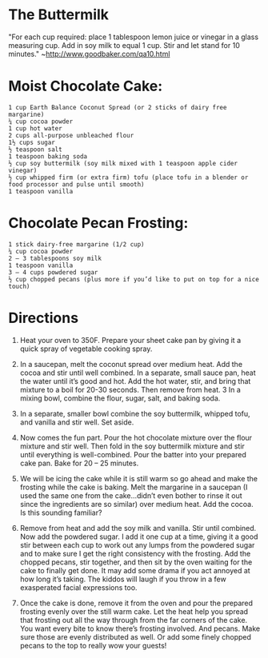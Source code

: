 # The Buttermilk

"For each cup required: place 1 tablespoon lemon juice or vinegar in a glass measuring cup. Add in soy milk to equal 1 cup. Stir and let stand for 10 minutes." ~http://www.goodbaker.com/qa10.html

# Moist Chocolate Cake:
    1 cup Earth Balance Coconut Spread (or 2 sticks of dairy free margarine)
    ¼ cup cocoa powder
    1 cup hot water
    2 cups all-purpose unbleached flour
    1½ cups sugar
    ½ teaspoon salt
    1 teaspoon baking soda
    ½ cup soy buttermilk (soy milk mixed with 1 teaspoon apple cider vinegar)
    ½ cup whipped firm (or extra firm) tofu (place tofu in a blender or food processor and pulse until smooth)
    1 teaspoon vanilla

# Chocolate Pecan Frosting:
    1 stick dairy-free margarine (1/2 cup)
    ¼ cup cocoa powder
    2 – 3 tablespoons soy milk
    1 teaspoon vanilla
    3 – 4 cups powdered sugar
    ½ cup chopped pecans (plus more if you’d like to put on top for a nice touch)

# Directions


1. Heat your oven to 350F. Prepare your sheet cake pan by giving it a quick spray of vegetable cooking spray.

2. In a saucepan, melt the coconut spread over medium heat. Add the cocoa and stir until well combined. In a separate, small sauce pan, heat the water until it’s good and hot. Add the hot water, stir, and bring that mixture to a boil for 20-30 seconds. Then remove from heat.
3 In a mixing bowl, combine the flour, sugar, salt, and baking soda.

3. In a separate, smaller bowl combine the soy buttermilk, whipped tofu, and vanilla and stir well. Set aside.

4. Now comes the fun part. Pour the hot chocolate mixture over the flour mixture and stir well. Then fold in the soy buttermilk mixture and stir until everything is well-combined. Pour the batter into your prepared cake pan. Bake for 20 – 25 minutes.

5. We will be icing the cake while it is still warm so go ahead and make the frosting while the cake is baking. Melt the margarine in a saucepan (I used the same one from the cake…didn’t even bother to rinse it out since the ingredients are so similar) over medium heat. Add the cocoa. Is this sounding familiar?

6. Remove from heat and add the soy milk and vanilla. Stir until combined. Now add the powdered sugar. I add it one cup at a time, giving it a good stir between each cup to work out any lumps from the powdered sugar and to make sure I get the right consistency with the frosting. Add the chopped pecans, stir together, and then sit by the oven waiting for the cake to finally get done. It may add some drama if you act annoyed at how long it’s taking. The kiddos will laugh if you throw in a few exasperated facial expressions too.

7. Once the cake is done, remove it from the oven and pour the prepared frosting evenly over the still warm cake. Let the heat help you spread that frosting out all the way through from the far corners of the cake. You want every bite to know there’s frosting involved. And pecans. Make sure those are evenly distributed as well. Or add some finely chopped pecans to the top to really wow your guests!